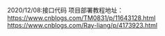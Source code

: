 2020/12/08:接口代码
项目部署教程地址：
https://www.cnblogs.com/TM0831/p/11643128.html
https://www.cnblogs.com/Ray-liang/p/4173923.html
